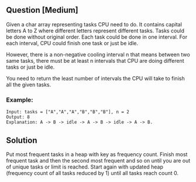## Question [Medium]
Given a char array representing tasks CPU need to do. It contains capital letters A to Z where different letters represent different tasks. Tasks could be done without original order. Each task could be done in one interval. For each interval, CPU could finish one task or just be idle.

However, there is a non-negative cooling interval n that means between two same tasks, there must be at least n intervals that CPU are doing different tasks or just be idle.

You need to return the least number of intervals the CPU will take to finish all the given tasks.

 

### Example:

```
Input: tasks = ["A","A","A","B","B","B"], n = 2
Output: 8
Explanation: A -> B -> idle -> A -> B -> idle -> A -> B.
```

## Solution

Put most frequent tasks in a heap with key as frequency count. 
Finish most frequent task and then the second most frequent and so on until you are out of unique tasks or limit is reached. Start again with updated heap (frequency count of all tasks reduced by 1) until all tasks reach count 0.